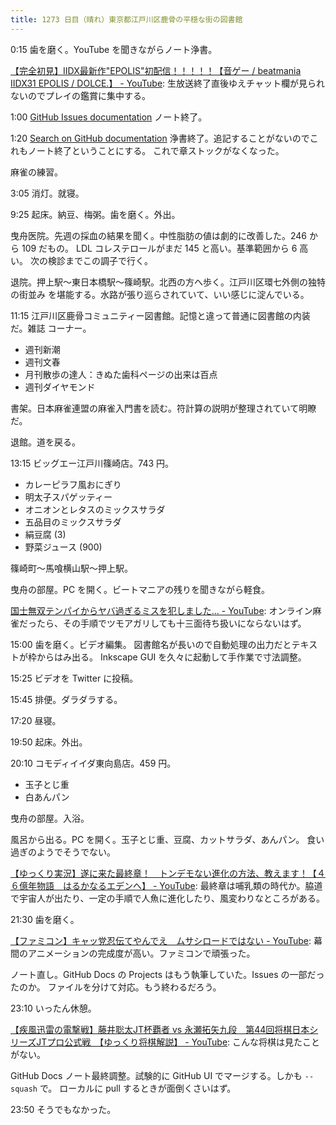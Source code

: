 ```yaml
---
title: 1273 日目（晴れ）東京都江戸川区鹿骨の平穏な街の図書館
---
```


0:15 歯を磨く。YouTube を聞きながらノート浄書。

[【完全初見】IIDX最新作"EPOLIS"初配信！！！！！【音ゲー / beatmania IIDX31 EPOLIS / DOLCE.】 - YouTube](https://www.youtube.com/watch?v=f2nYkSNYyiw):
生放送終了直後ゆえチャット欄が見られないのでプレイの鑑賞に集中する。

1:00 [GitHub Issues documentation](https://docs.github.com/en/issues)
ノート終了。

1:20 [Search on GitHub documentation](https://docs.github.com/en/search-github)
浄書終了。追記することがないのでこれもノート終了ということにする。
これで章ストックがなくなった。

麻雀の練習。

3:05 消灯。就寝。

9:25 起床。納豆、梅粥。歯を磨く。外出。

曳舟医院。先週の採血の結果を聞く。中性脂肪の値は劇的に改善した。246 から 109 だもの。
LDL コレステロールがまだ 145 と高い。基準範囲から 6 高い。
次の検診までこの調子で行く。

退院。押上駅～東日本橋駅～篠崎駅。北西の方へ歩く。江戸川区環七外側の独特の街並み
を堪能する。水路が張り巡らされていて、いい感じに淀んでいる。
<blockquote class="twitter-tweet"
  data-conversation="none"
  data-media-max-width="480" data-theme="dark" data-align="center">
<a href="https://twitter.com/showa_yojyo/status/1715614918056333742"></a>
</blockquote>

11:15 江戸川区鹿骨コミュニティー図書館。記憶と違って普通に図書館の内装だ。雑誌
コーナー。

* 週刊新潮
* 週刊文春
* 月刊散歩の達人：きぬた歯科ページの出来は百点
* 週刊ダイヤモンド

書架。日本麻雀連盟の麻雀入門書を読む。符計算の説明が整理されていて明瞭だ。

退館。道を戻る。

13:15 ビッグエー江戸川篠崎店。743 円。

* カレーピラフ風おにぎり
* 明太子スパゲッティー
* オニオンとレタスのミックスサラダ
* 五品目のミックスサラダ
* 絹豆腐 (3)
* 野菜ジュース (900)

篠崎町～馬喰横山駅～押上駅。

曳舟の部屋。PC を開く。ビートマニアの残りを聞きながら軽食。

[国士無双テンパイからヤバ過ぎるミスを犯しました… - YouTube](https://www.youtube.com/watch?v=D9y6F0AeF3E):
オンライン麻雀だったら、その手順でツモアガリしても十三面待ち扱いにならないはず。

15:00 歯を磨く。ビデオ編集。
図書館名が長いので自動処理の出力だとテキストが枠からはみ出る。
Inkscape GUI を久々に起動して手作業で寸法調整。

15:25 ビデオを Twitter に投稿。

15:45 排便。ダラダラする。

17:20 昼寝。

19:50 起床。外出。

20:10 コモディイイダ東向島店。459 円。

* 玉子とじ重
* 白あんパン

曳舟の部屋。入浴。

風呂から出る。PC を開く。玉子とじ重、豆腐、カットサラダ、あんパン。
食い過ぎのようでそうでない。

[【ゆっくり実況】遂に来た最終章！　トンデモない進化の方法、教えます！【４６億年物語　はるかなるエデンへ】 - YouTube](https://www.youtube.com/watch?v=PPi9s9KFBDg):
最終章は哺乳類の時代か。脇道で宇宙人が出たり、一定の手順で人魚に進化したり、風変わりなところがある。

21:30 歯を磨く。

[【ファミコン】キャッ党忍伝てやんでえ　ムサシロードではない - YouTube](https://www.youtube.com/watch?v=zMaYDACFeAM):
幕間のアニメーションの完成度が高い。ファミコンで頑張った。

ノート直し。GitHub Docs の Projects はもう執筆していた。Issues の一部だったのか。
ファイルを分けて対応。もう終わるだろう。

23:10 いったん休憩。

[【疾風迅雷の電撃戦】藤井聡太JT杯覇者 vs 永瀬拓矢九段　第44回将棋日本シリーズJTプロ公式戦　【ゆっくり将棋解説】 - YouTube](https://www.youtube.com/watch?v=ToKmPmLOXVE):
こんな将棋は見たことがない。

GitHub Docs ノート最終調整。試験的に GitHub UI でマージする。しかも `--squash` で。
ローカルに pull するときが面倒くさいはず。

23:50 そうでもなかった。
